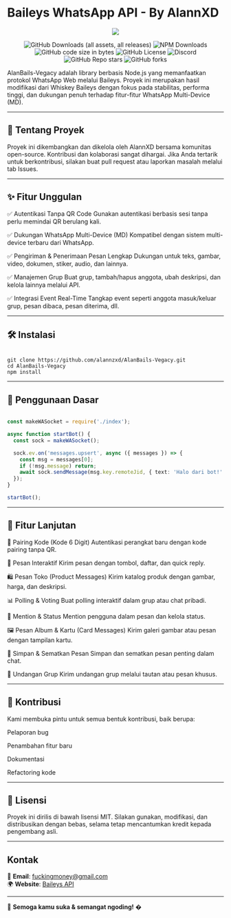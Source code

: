 # Baileys WhatsApp API - By AlannXD

<div align="center"><img src="https://files.catbox.moe/urxlw4.jpg"></div>

<div align='center'>

![GitHub Downloads (all assets, all releases)](https://img.shields.io/github/downloads/whiskeysockets/baileys/total)
![NPM Downloads](https://img.shields.io/npm/dw/%40whiskeysockets%2Fbaileys?label=npm&color=%23CB3837)
![GitHub code size in bytes](https://img.shields.io/github/languages/code-size/whiskeysockets/baileys)
![GitHub License](https://img.shields.io/github/license/whiskeysockets/baileys)
![Discord](https://img.shields.io/discord/725839806084546610?label=discord&color=%235865F2)
![GitHub Repo stars](https://img.shields.io/github/stars/whiskeysockets/baileys)
![GitHub forks](https://img.shields.io/github/forks/whiskeysockets/baileys)

</div>

AlanBails-Vegacy adalah library berbasis Node.js yang memanfaatkan protokol WhatsApp Web melalui Baileys. Proyek ini merupakan hasil modifikasi dari Whiskey Baileys dengan fokus pada stabilitas, performa tinggi, dan dukungan penuh terhadap fitur-fitur WhatsApp Multi-Device (MD).


---

## 🧩 Tentang Proyek

Proyek ini dikembangkan dan dikelola oleh AlannXD bersama komunitas open-source. Kontribusi dan kolaborasi sangat dihargai. Jika Anda tertarik untuk berkontribusi, silakan buat pull request atau laporkan masalah melalui tab Issues.


---

## ✨ Fitur Unggulan

✅ Autentikasi Tanpa QR Code
Gunakan autentikasi berbasis sesi tanpa perlu memindai QR berulang kali.

✅ Dukungan WhatsApp Multi-Device (MD)
Kompatibel dengan sistem multi-device terbaru dari WhatsApp.

✅ Pengiriman & Penerimaan Pesan Lengkap
Dukungan untuk teks, gambar, video, dokumen, stiker, audio, dan lainnya.

✅ Manajemen Grup
Buat grup, tambah/hapus anggota, ubah deskripsi, dan kelola lainnya melalui API.

✅ Integrasi Event Real-Time
Tangkap event seperti anggota masuk/keluar grup, pesan dibaca, pesan diterima, dll.



---

## 🛠️ Instalasi
```

git clone https://github.com/alannzxd/AlanBails-Vegacy.git
cd AlanBails-Vegacy
npm install
```

---

## 🚀 Penggunaan Dasar
```ts

const makeWASocket = require('./index');

async function startBot() {
  const sock = makeWASocket();

  sock.ev.on('messages.upsert', async ({ messages }) => {
    const msg = messages[0];
    if (!msg.message) return;
    await sock.sendMessage(msg.key.remoteJid, { text: 'Halo dari bot!' });
  });
}

startBot();
```

---

## 🧪 Fitur Lanjutan

🔐 Pairing Kode (Kode 6 Digit)
Autentikasi perangkat baru dengan kode pairing tanpa QR.

🧾 Pesan Interaktif
Kirim pesan dengan tombol, daftar, dan quick reply.

🛍️ Pesan Toko (Product Messages)
Kirim katalog produk dengan gambar, harga, dan deskripsi.

📊 Polling & Voting
Buat polling interaktif dalam grup atau chat pribadi.

🧷 Mention & Status
Mention pengguna dalam pesan dan kelola status.

🖼️ Pesan Album & Kartu (Card Messages)
Kirim galeri gambar atau pesan dengan tampilan kartu.

📌 Simpan & Sematkan Pesan
Simpan dan sematkan pesan penting dalam chat.

📩 Undangan Grup
Kirim undangan grup melalui tautan atau pesan khusus.



---


## 🤝 Kontribusi

Kami membuka pintu untuk semua bentuk kontribusi, baik berupa:

Pelaporan bug

Penambahan fitur baru

Dokumentasi

Refactoring kode




---

## 📄 Lisensi

Proyek ini dirilis di bawah lisensi MIT. Silakan gunakan, modifikasi, dan distribusikan dengan bebas, selama tetap mencantumkan kredit kepada pengembang asli.


---

## Kontak

📩 **Email**: fuckingmoney@gmail.com  
🌍 **Website**: [Baileys API](https://github.com/alannzxd/AlanBails-Vegacy)  

---

🚀 **Semoga kamu suka & semangat ngoding!** �
